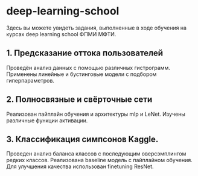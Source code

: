 # deep-learning-school
Здесь вы можете увидеть задания, выполненные в ходе обучения на курсах deep learning school ФПМИ МФТИ.

## 1. Предсказание оттока пользователей
Проведён анализ данных с помощью различных гистрограмм. Применены линейные и бустинговые модели с подбором гиперпараметров.

## 2. Полносвязные и свёрточные сети
Реализован пайплайн обучения и архитектуры mlp и LeNet. Изучены различные функции активации.

## 3. Классификация симпсонов Kaggle.
Проведен анализ баланса классов с последующим оверсэмплингом редких классов. Реализована baseline модель с пайплайном обучения. Для улучшения качества использован finetuning ResNet.
